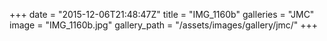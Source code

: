 +++
date = "2015-12-06T21:48:47Z"
title = "IMG_1160b"
galleries = "JMC"
image = "IMG_1160b.jpg"
gallery_path = "/assets/images/gallery/jmc/"
+++
